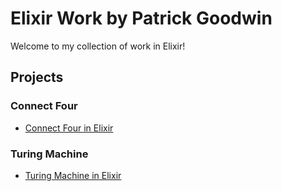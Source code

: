 # Elixir Work by Patrick Goodwin
Welcome to my collection of work in Elixir!

## Projects

### Connect Four
- [Connect Four in Elixir](https://github.com/pattygcoding/Connect-Four-Language-Tree/tree/main/elixir)

### Turing Machine
- [Turing Machine in Elixir](https://github.com/pattygcoding/Turing-Machines/tree/main/Elixir)
